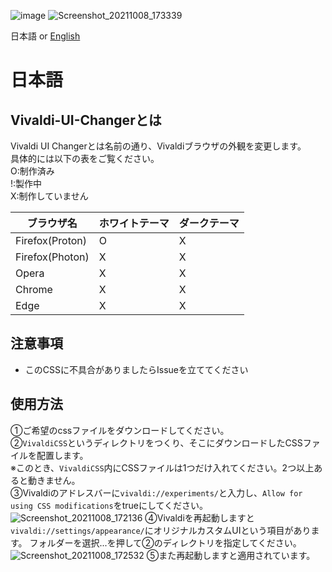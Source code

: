 ![image](https://user-images.githubusercontent.com/65962822/136522381-6302adcd-4db1-4b66-bc89-e0f7c5862bca.png)
![Screenshot_20211008_173339](https://user-images.githubusercontent.com/65962822/136524811-f5e0c13c-caf1-4179-94ec-4e16aa3c93a8.png)

日本語 or [English](./README.en.md)  

# 日本語
## Vivaldi-UI-Changerとは
Vivaldi UI Changerとは名前の通り、Vivaldiブラウザの外観を変更します。  
具体的には以下の表をご覧ください。  
O:制作済み  
!:製作中  
X:制作していません  

|ブラウザ名|ホワイトテーマ|ダークテーマ|
|-|-|-|
|Firefox(Proton)|O|X|
|Firefox(Photon)|X|X|
|Opera|X|X|
|Chrome|X|X|
|Edge|X|X|

## 注意事項
- このCSSに不具合がありましたらIssueを立ててください

## 使用方法
①ご希望のcssファイルをダウンロードしてください。  
②`VivaldiCSS`というディレクトリをつくり、そこにダウンロードしたCSSファイルを配置します。  
※このとき、`VivaldiCSS`内にCSSファイルは1つだけ入れてください。2つ以上あると動きません。  
③Vivaldiのアドレスバーに`vivaldi://experiments/`と入力し、`Allow for using CSS modifications`をtrueにしてください。  
![Screenshot_20211008_172136](https://user-images.githubusercontent.com/65962822/136523065-bd7118f3-0976-449f-8d47-ec529136d871.png)
④Vivaldiを再起動しますと`vivaldi://settings/appearance/`にオリジナルカスタムUIという項目があります。 
フォルダーを選択...を押して②のディレクトリを指定してください。
![Screenshot_20211008_172532](https://user-images.githubusercontent.com/65962822/136523605-4a0c9371-5e61-401b-ad43-c9603ab37c97.png)
⑤また再起動しますと適用されています。
